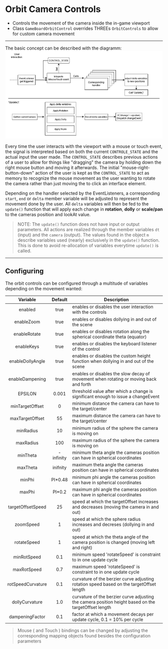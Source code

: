 # Orbit Camera Controls

- Controls the movement of the camera inside the in-game viewport
- Class `GameBoardOrbitControl` overrides THREEs `OrbitControls` to allow for custom camera movement

---

The basic concept can be described with the diagramm:
![Class structure](GameBoardOrbitControl.png)

Every time the user interacts with the viewport with a mouse or touch event, the signal is interpreted based on both the
current `CONTROLE_STATE` and the actual input the user made. The `CONTROL_STATE` describes previous actions of a user to
allow for things like "dragging" the camera by holding down the right mouse button and moving it afterwards. The initial
"mouse-right-button-down" action of the user is kept as the `CONTROL_STATE` to act as memory to recognize the mouse movement
as the user wanting to rotate the camera rather than just moving the to click an interface element.

Depending on the handler selected by the EventListeners, a corresponding `start`, `end` or `delta` member variable will
be adjusted to represent the movement done by the user. All `delta` variables will then be fed to the `update()` function
that will apply each change in **rotation**, **dolly** or **scale/pan** to the cameras position and lookAt value.

> NOTE: The `update()` function does not have input or output parameters. All actions are realized through the member
> variables `dt` (input) and the `camera` (output). The values found in the object `m` describe variables used (nearly)
> exclusively in the `update()` function. This is done to avoid re-allocation of variables everytime `update()` is called.

---

## Configuring

The orbit controls can be configured through a multitude of variables depending on the movement wanted:

|     Variable      |  Default  | Description                                                                                          |
| :---------------: | :-------: | ---------------------------------------------------------------------------------------------------- |
|      enabled      |   true    | enables or disables the user interaction with the controls                                           |
|    enableZoom     |   true    | enables or disables dollying in and out of the scene                                                 |
|   enableRotate    |   true    | enables or disables rotation along the spherical coordinate theta (equator)                          |
|    enableKeys     |   true    | enables or disables the keyboard listener of the control                                             |
| enableDollyAngle  |   true    | enables or disables the custom height function when dollying in and out of the scene                 |
|  enableDampening  |   true    | enables or disables the slow decay of movement when rotating or moving back and forth                |
|      EPSILON      |   0.001   | threshold value after which a change is significant enough to issue a changeEvent                    |
|  minTargetOffset  |     0     | minimum distance the camera can have to the target/center                                            |
|  maxTargetOffset  |    55     | maximum distance the camera can have to the target/center                                            |
|     minRadius     |    10     | minimum radius of the sphere the camera is moving on                                                 |
|     maxRadius     |    100    | maximum radius of the sphere the camera is moving on                                                 |
|     minTheta      | -infinity | minimum theta angle the cameras position can have in spherical coordinates                           |
|     maxTheta      | inifnity  | maximum theta angle the cameras position can have in spherical coordinates                           |
|      minPhi       | PI\*0.48  | minimum phi angle the cameras position can have in spherical coordinates                             |
|      maxPhi       |  PI\*0.2  | maximum phi angle the cameras position can have in spherical coordinates                             |
| targetOffsetSpeed |    25     | speed at which the targetOffset increases and decreases (moving the camera in and out)               |
|     zoomSpeed     |     1     | speed at which the sphere radius increases and decreses (dollying in and out)                        |
|    rotateSpeed    |     1     | speed at which the theta angle of the camera position is changed (moving left and right)             |
|    minRotSpeed    |    0.1    | minimum speed 'rotateSpeed' is constraint to in one update cycle                                     |
|    maxRotSpeed    |    0.7    | maximum speed 'rotateSpeed' is constraint to in one update cycle                                     |
| rotSpeedCurvature |    0.1    | curvature of the berzier curve adjusting rotation speed based on the targetOffset length             |
|  dollyCurvature   |    1.0    | curvature of the berzier curve adjusting the camera position height based on the targetOffset length |
|  dampeningFactor  |    0.1    | factor at which a movement decays per update cycle, 0.1 = 10% per cycle                              |

> Mouse ( and Touch ) bindings can be changed by adjusting the corresponding mapping objects found besides the configuration parameters
